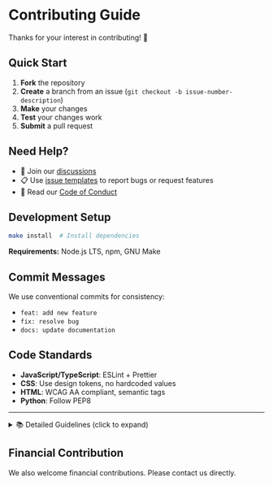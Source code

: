 # Contributing Guide

Thanks for your interest in contributing! 🎉

## Quick Start

1. **Fork** the repository
2. **Create** a branch from an issue (`git checkout -b issue-number-description`)
3. **Make** your changes
4. **Test** your changes work
5. **Submit** a pull request

## Need Help?
- 💬 Join our [discussions](https://github.com/EPFL-ENAC/{YOUR-REPO-NAME}/discussions)
- 📋 Use [issue templates](https://github.com/EPFL-ENAC/{YOUR-REPO-NAME}/issues/new/choose) to report bugs or request features
- 📖 Read our [Code of Conduct](https://github.com/EPFL-ENAC/{YOUR-REPO-NAME}/blob/main/CODE_OF_CONDUCT.md)

## Development Setup

```bash
make install  # Install dependencies
```

**Requirements:** Node.js LTS, npm, GNU Make

## Commit Messages

We use conventional commits for consistency:
- `feat: add new feature`
- `fix: resolve bug`
- `docs: update documentation`

## Code Standards

- **JavaScript/TypeScript**: ESLint + Prettier
- **CSS**: Use design tokens, no hardcoded values
- **HTML**: WCAG AA compliant, semantic tags
- **Python**: Follow PEP8

---

<details>
<summary>📚 Detailed Guidelines (click to expand)</summary>

## Pull Request Process

1. Create an issue (fix/feature/etc..)
2. Create branch from issue
3. Make your changes locally
4. Create pull-request from branch
5. Merge pull-request with conventional commit message
6. Issue auto-closes

### Editor Setup (Recommended)
- ESLint plugin
- Prettier plugin  
- TypeScript support
- Stylelint plugin

### Detailed Code Standards

**JavaScript/TypeScript**
- Follow team standards with ESLint + Prettier

**HTML** 
- WCAG Level AA compliant
- Use semantic tags (not just divs/spans)
- Keyboard accessible with visible focus states
- Responsive design (mobile to desktop)

**CSS**
- Use design tokens, no hardcoded values
- Prefer rem/em over px
- No component library overrides

**Python**
- Follow PEP8 and [Python Guide](https://docs.python-guide.org/writing/style/)

### Code Review Guidelines
- Get review from domain expert + tech expert
- Address all comments before next iteration
- Add screenshots/GIFs for UI changes
- Link related issues

</details>

## Financial Contribution

We also welcome financial contributions. Please contact us directly.
